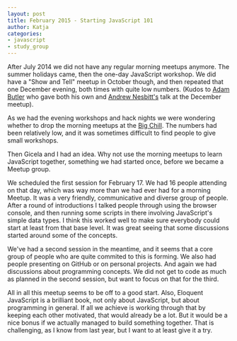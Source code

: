 ```yaml
---
layout: post
title: February 2015 - Starting JavaScript 101
author: Katja 
categories:
- javascript
- study_group
---
```

After July 2014 we did not have any regular morning meetups anymore. The summer holidays came, then the one-day JavaScript workshop. We did have a "Show and Tell" meetup in October though, and then repeated that one December evening, both times with quite low numbers. (Kudos to [Adam Butler](http://twitter.com/labfoo) who gave both his own and [Andrew Nesbitt\'s](http://twitter.com/teabass) talk at the December meetup).

As we had the evening workshops and hack nights we were wondering whether to drop the morning meetups at the [Big Chill](http://wearebigchill.com/venues/bristol/). The numbers had been relatively low, and it was sometimes difficult to find people to give small workshops. 

Then Gicela and I had an idea. Why not use the morning meetups to learn JavaScript together, something we had started once, before we became a Meetup group.

We scheduled the first session for February 17. We had 16 people attending on that day, which was way more than we had ever had for a morning Meetup. It was a very friendly, communicative and diverse group of people. After a round of introductions I talked people through using the browser console, and then running some scripts in there involving JavaScript's simple data types. I think this worked well to make sure everybody could start at least from that base level. It was great seeing that some discussions started around some of the concepts. 

We've had a second session in the meantime, and it seems that a core group of people who are quite commited to this is forming. We also had people presenting on GitHub or on personal projects. And again we had discussions about programming concepts. We did not get to code as much as planned in the second session, but want to focus on that for the third.

All in all this meetup seems to be off to a good start. Also, Eloquent JavaScript is a brilliant book, not only about JavaScript, but about programming in general. If all we achieve is working through that by keeping each other motivated, that would already be a lot. But it would be a nice bonus if we actually managed to build something together. That is challenging, as I know from last year, but I want to at least give it a try. 